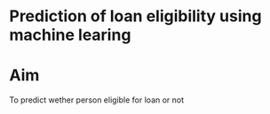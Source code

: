 # Prediction of loan eligibility using machine learing
# Aim
To predict wether person eligible  for loan or not
